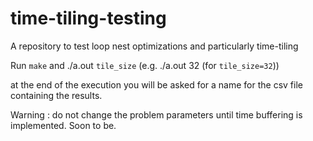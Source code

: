 # time-tiling-testing
A repository to test loop nest optimizations and particularly time-tiling

Run `make`
and ./a.out `tile_size` (e.g. ./a.out 32 (for `tile_size=32`))

at the end of the execution you will be asked for a name for the csv file containing the results.

Warning : do not change the problem parameters until time buffering is implemented. Soon to be.

